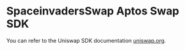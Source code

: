 # SpaceinvadersSwap Aptos Swap SDK

You can refer to the Uniswap SDK documentation [uniswap.org](https://docs.uniswap.org/sdk/2.0.0/).

